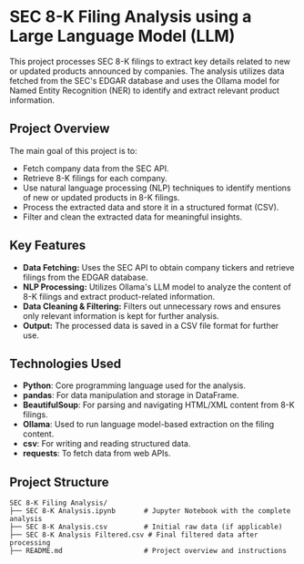 # SEC 8-K Filing Analysis using a Large Language Model (LLM)

This project processes SEC 8-K filings to extract key details related to new or updated products announced by companies. The analysis utilizes data fetched from the SEC's EDGAR database and uses the Ollama model for Named Entity Recognition (NER) to identify and extract relevant product information.

## Project Overview

The main goal of this project is to:

- Fetch company data from the SEC API.
- Retrieve 8-K filings for each company.
- Use natural language processing (NLP) techniques to identify mentions of new or updated products in 8-K filings.
- Process the extracted data and store it in a structured format (CSV).
- Filter and clean the extracted data for meaningful insights.

## Key Features

- **Data Fetching:** Uses the SEC API to obtain company tickers and retrieve filings from the EDGAR database.
- **NLP Processing:** Utilizes Ollama's LLM model to analyze the content of 8-K filings and extract product-related information.
- **Data Cleaning & Filtering:** Filters out unnecessary rows and ensures only relevant information is kept for further analysis.
- **Output:** The processed data is saved in a CSV file format for further use.

## Technologies Used

- **Python**: Core programming language used for the analysis.
- **pandas**: For data manipulation and storage in DataFrame.
- **BeautifulSoup**: For parsing and navigating HTML/XML content from 8-K filings.
- **Ollama**: Used to run language model-based extraction on the filing content.
- **csv**: For writing and reading structured data.
- **requests**: To fetch data from web APIs.

## Project Structure

```plaintext
SEC 8-K Filing Analysis/
├── SEC 8-K Analysis.ipynb       # Jupyter Notebook with the complete analysis
├── SEC 8-K Analysis.csv         # Initial raw data (if applicable)
├── SEC 8-K Analysis Filtered.csv # Final filtered data after processing
├── README.md                    # Project overview and instructions
